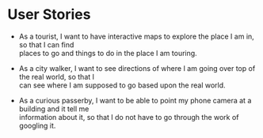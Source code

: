 # User Stories

* As	a	tourist,	I	want to	have	interactive	maps	to	explore	the	place	I	am	in,	so	that I	can	find	
places	to	go	and	things	to	do	in	the	place	I	am	touring.

* As	a city	walker,	I	want to	see	directions	of	where	I	am	going	over	top	of	the	real	world,	so	that I	
can	see	where	I	am	supposed	to	go	based	upon	the	real	world.

* As	a curious	passerby,	I	want to	be	able	to	point	my	phone	camera	at	a	building	and	it	tell	me	
information	about	it, so	that I	do	not	have	to	go	through	the	work	of	googling	it.
